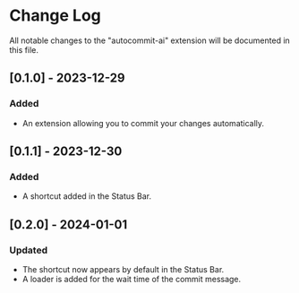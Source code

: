 # Change Log

All notable changes to the "autocommit-ai" extension will be documented in this file.

## [0.1.0] - 2023-12-29

### Added

- An extension allowing you to commit your changes automatically.

## [0.1.1] - 2023-12-30

### Added

- A shortcut added in the Status Bar.

## [0.2.0] - 2024-01-01

### Updated

- The shortcut now appears by default in the Status Bar.
- A loader is added for the wait time of the commit message.